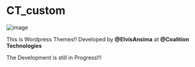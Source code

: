 # CT_custom
![image](https://user-images.githubusercontent.com/35831811/169858486-eab0b5de-0caf-4c08-8b8e-f6929e9b43d2.png)


This is Wordpress Themes!!
Developed by <strong>@ElvisAnsima</strong> at <strong>@Coalition Technologies</strong>

The Development is still in Progress!!!
